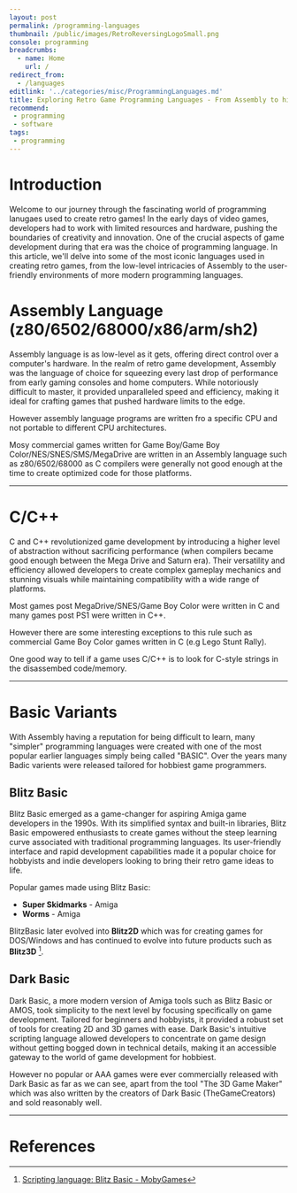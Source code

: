 ```yaml
---
layout: post
permalink: /programming-languages
thumbnail: /public/images/RetroReversingLogoSmall.png
console: programming
breadcrumbs:
  - name: Home
    url: /
redirect_from:
  - /languages
editlink: '../categories/misc/ProgrammingLanguages.md'
title: Exploring Retro Game Programming Languages - From Assembly to higher level languages
recommend: 
 - programming
 - software
tags:
 - programming
---
```


# Introduction
Welcome to our journey through the fascinating world of programming lanugaes used to create retro games! 
In the early days of video games, developers had to work with limited resources and hardware, pushing the boundaries of creativity and innovation. 
One of the crucial aspects of game development during that era was the choice of programming language. 
In this article, we'll delve into some of the most iconic languages used in creating retro games, from the low-level intricacies of Assembly to the user-friendly environments of more modern programming languages.

# Assembly Language (z80/6502/68000/x86/arm/sh2)
Assembly language is as low-level as it gets, offering direct control over a computer's hardware. 
In the realm of retro game development, Assembly was the language of choice for squeezing every last drop of performance from early gaming consoles and home computers. 
While notoriously difficult to master, it provided unparalleled speed and efficiency, making it ideal for crafting games that pushed hardware limits to the edge.

However assembly language programs are written fro a specific CPU and not portable to different CPU architectures.

Mosy commercial games written for Game Boy/Game Boy Color/NES/SNES/SMS/MegaDrive are written in an Assembly language such as z80/6502/68000 as C compilers were generally not good enough at the time to create optimized code for those platforms.

---
# C/C++
C and C++ revolutionized game development by introducing a higher level of abstraction without sacrificing performance (when compilers became good enough between the Mega Drive and Saturn era). 
Their versatility and efficiency allowed developers to create complex gameplay mechanics and stunning visuals while maintaining compatibility with a wide range of platforms.

Most games post MegaDrive/SNES/Game Boy Color were written in C and many games post PS1 were written in C++.

However there are some interesting exceptions to this rule such as commercial Game Boy Color games written in C (e.g Lego Stunt Rally).

One good way to tell if a game uses C/C++ is to look for C-style strings in the disassembed code/memory.

---
# Basic Variants
With Assembly having a reputation for being difficult to learn, many "simpler" programming languages were created with one of the most popular earlier languages simply being called "BASIC".
Over the years many Badic varients were released tailored for hobbiest game programmers.

## Blitz Basic
Blitz Basic emerged as a game-changer for aspiring Amiga game developers in the 1990s. 
With its simplified syntax and built-in libraries, Blitz Basic empowered enthusiasts to create games without the steep learning curve associated with traditional programming languages. 
Its user-friendly interface and rapid development capabilities made it a popular choice for hobbyists and indie developers looking to bring their retro game ideas to life.

Popular games made using Blitz Basic:
* **Super Skidmarks** - Amiga
* **Worms** - Amiga

BlitzBasic later evolved into **Blitz2D** which was for creating games for DOS/Windows and has continued to evolve into future products such as **Blitz3D** [^1].

## Dark Basic
Dark Basic, a more modern version of Amiga tools such as Blitz Basic or AMOS, took simplicity to the next level by focusing specifically on game development. 
Tailored for beginners and hobbyists, it provided a robust set of tools for creating 2D and 3D games with ease. Dark Basic's intuitive scripting language allowed developers to concentrate on game design without getting bogged down in technical details, making it an accessible gateway to the world of game development for hobbiest.

However no popular or AAA games were ever commercially released with Dark Basic as far as we can see, apart from the tool "The 3D Game Maker" which was also written by the creators of Dark Basic (TheGameCreators) and sold reasonably well.

---
# References
[^1]: [Scripting language: Blitz Basic - MobyGames](https://www.mobygames.com/group/11091/scripting-language-blitz-basic/)
